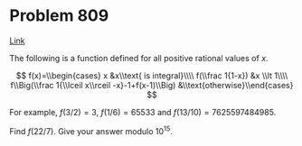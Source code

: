 # Problem 809

[Link](https://projecteuler.net/problem=809)

The following is a function defined for all positive rational values of $x$. 

$$ f(x)=\\begin{cases} x &x\\text{ is integral}\\\\ f(\\frac 1{1-x}) &x \\lt 1\\\\ f\\Big(\\frac 1{\\lceil x\\rceil -x}-1+f(x-1)\\Big) &\\text{otherwise}\\end{cases} $$

For example, $f(3/2)=3$, $f(1/6) = 65533$ and $f(13/10) = 7625597484985$. 

Find $f(22/7)$. Give your answer modulo $10^{15}$.